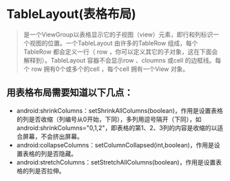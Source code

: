 TableLayout(表格布局)
====================
>是一个ViewGroup以表格显示它的子视图（view）元素，即行和列标识一个视图的位置。一个TableLayout 由许多的TableRow 组成，每个TableRow 都会定义一行（ row ，你可以定义其它的子对象，这在下面会解释到）。TableLayout 容器不会显示row 、cloumns 或cell 的边框线。每个 row 拥有0个或多个的cell ，每个cell 拥有一个View 对象。

## 用表格布局需要知道以下几点：
+ android:shrinkColumns：setShrinkAllColumns(boolean)，作用是设置表格的列是否收缩（列编号从0开始，下同），多列用逗号隔开（下同），如android:shrinkColumns="0,1,2"，即表格的第1、2、3列的内容是收缩的以适合屏幕，不会挤出屏幕。
+ android:collapseColumns：setColumnCollapsed(int,boolean)，作用是设置表格的列是否隐藏。
+ android:stretchColumns：setStretchAllColumns(boolean)，作用是设置表格的列是否拉伸。

